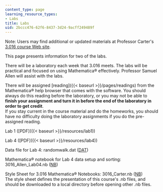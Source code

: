 ```yaml
---
content_type: page
learning_resource_types:
- Labs
title: Labs
uid: 2bccc476-62f6-8437-3d24-9acff249489f
---
```


Note: Users may find additional or updated materials at Professor Carter's [3.016 course Web site](http://pruffle.mit.edu/3.016).

This page presents information for two of the labs.

There will be a laboratory each week that 3.016 meets. The labs will be practical and focused on using Mathematica® effectively. Professor Samuel Allen will assist with the labs.

There will be assigned [reading]({{< baseurl >}}/pages/readings) from the Mathematica® help browser that comes with the software. You should always do this reading before the laboratory, or you may not be able to **finish your assignment and turn it in before the end of the laboratory in order to get credit**.  
If you stay current in the course material and do the homeworks, you should have no difficulty doing the laboratory assignments if you do the pre-assigned reading.

Lab 1 ([PDF]({{< baseurl >}}/resources/lab1))

Lab 4 ([PDF]({{< baseurl >}}/resources/lab4))

Data file for Lab 4: randomwalk.dat ([DAT](/courses/materials-science-and-engineering/3-016-mathematics-for-materials-scientists-and-engineers-fall-2005/labs/randomwalk.dat))

Mathematica® notebook for Lab 4 data setup and sorting: 3016\_Allen\_Lab04.nb ([NB](/courses/materials-science-and-engineering/3-016-mathematics-for-materials-scientists-and-engineers-fall-2005/labs/3016_Allen_Lab04.nb))

Style Sheet for 3.016 Mathematica® Notebooks: 3016\_Carter.nb ([NB](/courses/materials-science-and-engineering/3-016-mathematics-for-materials-scientists-and-engineers-fall-2005/labs/3016_Carter.nb))  
The style sheet defines the presentation of this course's .nb files, and should be downloaded to a local directory before opening other .nb files.